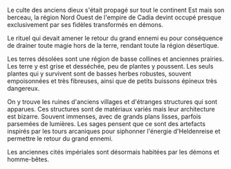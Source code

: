 

Le culte des anciens dieux s'était propagé sur tout le continent Est mais son berceau, la région Nord Ouest de l'empire de Cadia devint occupé presque exclusivement par ses fidèles transformés en démons.

Le rituel qui devait amener le retour du grand ennemi eu pour conséquence de drainer toute magie hors de la terre, rendant toute la région désertique.

Les terres désolées sont une région de basse collines et anciennes prairies. Les terre y est grise et desséchée, peu de plantes y poussent. Les seuls plantes qui y survivent sont de basses herbes robustes, souvent empoisonnées et très fibreuses, ainsi que de petits buissons épineux très dangereux.

On y trouve les ruines d'anciens villages et d'étranges structures qui sont apparues. Ces structures sont de matériaux variés mais leur architecture est bizarre. Souvent immenses, avec de grands plans lisses, parfois parsemées de lumières. Les sages pensent que ce sont des artefacts inspirés par les tours arcaniques pour siphonner l'énergie d'Heldenreise et permettre le retour du grand ennemi.

Les anciennes cités impériales sont désormais habitées par les démons et homme-bêtes.
